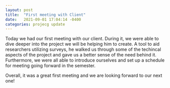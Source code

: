 ```yaml
---
layout: post
title:  "First meeting with Client"
date:   2021-09-01 17:04:14 -0400
categories: projecg update
---
```

Today we had our first meeting with our client. During it, we were able to dive deeper into the project we will be helping him to create. A tool to aid researchers utilizing surveys, he walked us through some of the techincal aspects of the project and gave us a better sense of the need behind it. Furthermore, we were all able to introduce ourselves and set up a schedule for meeting going forward in the semester.

Overall, it was a great first meeting and we are looking forward to our next one!
